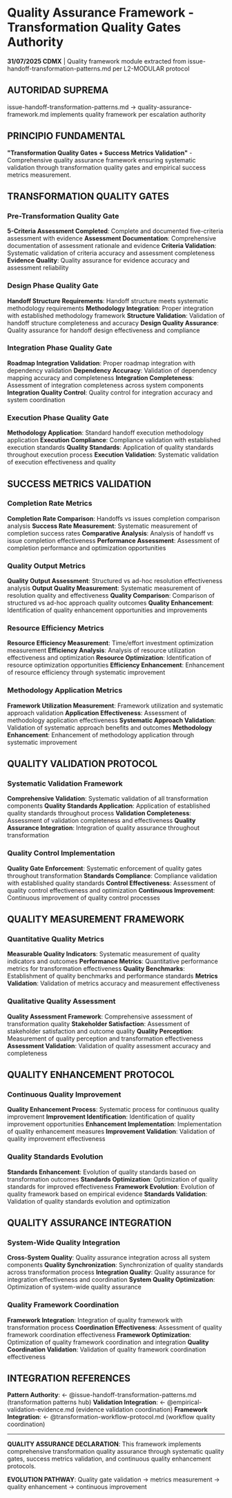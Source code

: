 # Quality Assurance Framework - Transformation Quality Gates Authority

**31/07/2025 CDMX** | Quality framework module extracted from issue-handoff-transformation-patterns.md per L2-MODULAR protocol

## AUTORIDAD SUPREMA
issue-handoff-transformation-patterns.md → quality-assurance-framework.md implements quality framework per escalation authority

## PRINCIPIO FUNDAMENTAL
**"Transformation Quality Gates + Success Metrics Validation"** - Comprehensive quality assurance framework ensuring systematic validation through transformation quality gates and empirical success metrics measurement.

## TRANSFORMATION QUALITY GATES

### Pre-Transformation Quality Gate
**5-Criteria Assessment Completed**: Complete and documented five-criteria assessment with evidence
**Assessment Documentation**: Comprehensive documentation of assessment rationale and evidence
**Criteria Validation**: Systematic validation of criteria accuracy and assessment completeness
**Evidence Quality**: Quality assurance for evidence accuracy and assessment reliability

### Design Phase Quality Gate
**Handoff Structure Requirements**: Handoff structure meets systematic methodology requirements
**Methodology Integration**: Proper integration with established methodology framework
**Structure Validation**: Validation of handoff structure completeness and accuracy
**Design Quality Assurance**: Quality assurance for handoff design effectiveness and compliance

### Integration Phase Quality Gate
**Roadmap Integration Validation**: Proper roadmap integration with dependency validation
**Dependency Accuracy**: Validation of dependency mapping accuracy and completeness
**Integration Completeness**: Assessment of integration completeness across system components
**Integration Quality Control**: Quality control for integration accuracy and system coordination

### Execution Phase Quality Gate
**Methodology Application**: Standard handoff execution methodology application
**Execution Compliance**: Compliance validation with established execution standards
**Quality Standards**: Application of quality standards throughout execution process
**Execution Validation**: Systematic validation of execution effectiveness and quality

## SUCCESS METRICS VALIDATION

### Completion Rate Metrics
**Completion Rate Comparison**: Handoffs vs issues completion comparison analysis
**Success Rate Measurement**: Systematic measurement of completion success rates
**Comparative Analysis**: Analysis of handoff vs issue completion effectiveness
**Performance Assessment**: Assessment of completion performance and optimization opportunities

### Quality Output Metrics
**Quality Output Assessment**: Structured vs ad-hoc resolution effectiveness analysis
**Output Quality Measurement**: Systematic measurement of resolution quality and effectiveness
**Quality Comparison**: Comparison of structured vs ad-hoc approach quality outcomes
**Quality Enhancement**: Identification of quality enhancement opportunities and improvements

### Resource Efficiency Metrics
**Resource Efficiency Measurement**: Time/effort investment optimization measurement
**Efficiency Analysis**: Analysis of resource utilization effectiveness and optimization
**Resource Optimization**: Identification of resource optimization opportunities
**Efficiency Enhancement**: Enhancement of resource efficiency through systematic improvement

### Methodology Application Metrics
**Framework Utilization Measurement**: Framework utilization and systematic approach validation
**Application Effectiveness**: Assessment of methodology application effectiveness
**Systematic Approach Validation**: Validation of systematic approach benefits and outcomes
**Methodology Enhancement**: Enhancement of methodology application through systematic improvement

## QUALITY VALIDATION PROTOCOL

### Systematic Validation Framework
**Comprehensive Validation**: Systematic validation of all transformation components
**Quality Standards Application**: Application of established quality standards throughout process
**Validation Completeness**: Assessment of validation completeness and effectiveness
**Quality Assurance Integration**: Integration of quality assurance throughout transformation

### Quality Control Implementation
**Quality Gate Enforcement**: Systematic enforcement of quality gates throughout transformation
**Standards Compliance**: Compliance validation with established quality standards
**Control Effectiveness**: Assessment of quality control effectiveness and optimization
**Continuous Improvement**: Continuous improvement of quality control processes

## QUALITY MEASUREMENT FRAMEWORK

### Quantitative Quality Metrics
**Measurable Quality Indicators**: Systematic measurement of quality indicators and outcomes
**Performance Metrics**: Quantitative performance metrics for transformation effectiveness
**Quality Benchmarks**: Establishment of quality benchmarks and performance standards
**Metrics Validation**: Validation of metrics accuracy and measurement effectiveness

### Qualitative Quality Assessment
**Quality Assessment Framework**: Comprehensive assessment of transformation quality
**Stakeholder Satisfaction**: Assessment of stakeholder satisfaction and outcome quality
**Quality Perception**: Measurement of quality perception and transformation effectiveness
**Assessment Validation**: Validation of quality assessment accuracy and completeness

## QUALITY ENHANCEMENT PROTOCOL

### Continuous Quality Improvement
**Quality Enhancement Process**: Systematic process for continuous quality improvement
**Improvement Identification**: Identification of quality improvement opportunities
**Enhancement Implementation**: Implementation of quality enhancement measures
**Improvement Validation**: Validation of quality improvement effectiveness

### Quality Standards Evolution
**Standards Enhancement**: Evolution of quality standards based on transformation outcomes
**Standards Optimization**: Optimization of quality standards for improved effectiveness
**Framework Evolution**: Evolution of quality framework based on empirical evidence
**Standards Validation**: Validation of quality standards evolution and optimization

## QUALITY ASSURANCE INTEGRATION

### System-Wide Quality Integration
**Cross-System Quality**: Quality assurance integration across all system components
**Quality Synchronization**: Synchronization of quality standards across transformation process
**Integration Quality**: Quality assurance for integration effectiveness and coordination
**System Quality Optimization**: Optimization of system-wide quality assurance

### Quality Framework Coordination
**Framework Integration**: Integration of quality framework with transformation process
**Coordination Effectiveness**: Assessment of quality framework coordination effectiveness
**Framework Optimization**: Optimization of quality framework coordination and integration
**Quality Coordination Validation**: Validation of quality framework coordination effectiveness

## INTEGRATION REFERENCES

**Pattern Authority**: ← @issue-handoff-transformation-patterns.md (transformation patterns hub)
**Validation Integration**: ← @empirical-validation-evidence.md (evidence validation coordination)
**Framework Integration**: ← @transformation-workflow-protocol.md (workflow quality coordination)

---

**QUALITY ASSURANCE DECLARATION**: This framework implements comprehensive transformation quality assurance through systematic quality gates, success metrics validation, and continuous quality enhancement protocols.

**EVOLUTION PATHWAY**: Quality gate validation → metrics measurement → quality enhancement → continuous improvement